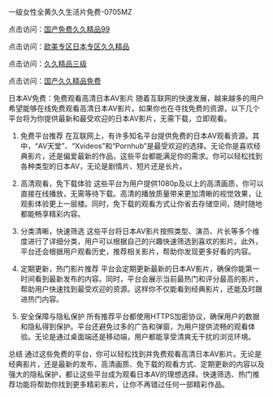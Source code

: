 
一级女性全黄久久生活片免费-0705MZ

点击访问：<a href="https://heiliaoxwd5i8.pages.dev">国产免费久久精品99</a>

点击访问：<a href="https://heiliaowt0d7p.pages.dev">欧美专区日本专区久久精品</a>

点击访问：<a href="https://heiliaoga6s9v.pages.dev">久久精品三级</a>

点击访问：<a href="https://heiliaoow5kzm.pages.dev">国产久久精品免费</a>



日本AV免费：免费观看高清日本AV影片
随着互联网的快速发展，越来越多的用户希望能够在线免费观看高清日本AV影片。如果你也在寻找免费的资源，以下几个平台将为你提供最新和最受欢迎的日本AV影片，无需下载，立即观看。

1. 免费平台推荐
在互联网上，有许多知名平台提供免费的日本AV观看资源。其中，“AV天堂”、“Xvideos”和“Pornhub”是最受欢迎的选择。无论你是喜欢经典影片，还是偏爱最新的作品，这些平台都能满足你的需求。你可以轻松找到各种类型的日本AV，无论是剧情片、短片还是长片。

2. 高清观看，免下载体验
这些平台为用户提供1080p及以上的高清画质，你可以直接在线播放，无需等待下载。高清的播放质量带来更加清晰的视觉效果，让观影体验更上一层楼。同时，免下载的观看方式让你省去存储空间，随时随地都能畅享精彩内容。

3. 分类清晰，快速筛选
这些平台将日本AV影片按照类型、演员、片长等多个维度进行了详细分类，用户可以根据自己的兴趣快速筛选到喜欢的影片。此外，平台还会根据用户观看历史，推荐相关影片，帮助你发现更多好看的内容。

4. 定期更新，热门影片推荐
平台会定期更新最新的日本AV影片，确保你能第一时间看到最新发布的内容。同时，平台会展示当前最热门和评分最高的影片，帮助用户快速找到最受欢迎的资源。这样你不仅能看到经典影片，还能及时跟进热门内容。

5. 安全保障与隐私保护
所有推荐平台都使用HTTPS加密协议，确保用户的数据和隐私得到保护。平台还避免过多的广告和弹窗，为用户提供流畅的观看体验。无论是通过桌面端还是移动端，用户都能享受清爽无干扰的浏览环境。

总结
通过这些免费的平台，你可以轻松找到并免费观看高清日本AV影片。无论是经典影片，还是最新的发布，高清画质、免下载的观看方式、定期更新的内容以及强大的隐私保护，都让这些平台成为观看日本AV的理想选择。快速筛选、热门推荐功能将帮助你找到更多精彩影片，让你不再错过任何一部精彩作品。









<span style="display:none;">[Canonical link](  ）</span>
